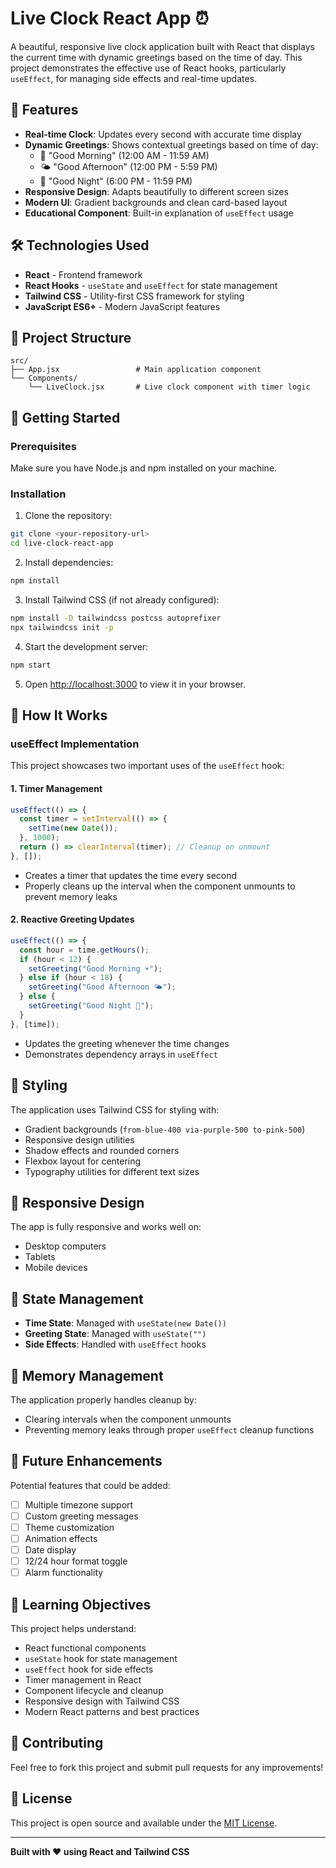 # Live Clock React App ⏰

A beautiful, responsive live clock application built with React that displays the current time with dynamic greetings based on the time of day. This project demonstrates the effective use of React hooks, particularly `useEffect`, for managing side effects and real-time updates.

## 🌟 Features

- **Real-time Clock**: Updates every second with accurate time display
- **Dynamic Greetings**: Shows contextual greetings based on time of day:
  - 🌅 "Good Morning" (12:00 AM - 11:59 AM)
  - 🌤️ "Good Afternoon" (12:00 PM - 5:59 PM)
  - 🌙 "Good Night" (6:00 PM - 11:59 PM)
- **Responsive Design**: Adapts beautifully to different screen sizes
- **Modern UI**: Gradient backgrounds and clean card-based layout
- **Educational Component**: Built-in explanation of `useEffect` usage

## 🛠️ Technologies Used

- **React** - Frontend framework
- **React Hooks** - `useState` and `useEffect` for state management
- **Tailwind CSS** - Utility-first CSS framework for styling
- **JavaScript ES6+** - Modern JavaScript features

## 📁 Project Structure

```
src/
├── App.jsx                 # Main application component
└── Components/
    └── LiveClock.jsx       # Live clock component with timer logic
```

## 🚀 Getting Started

### Prerequisites

Make sure you have Node.js and npm installed on your machine.

### Installation

1. Clone the repository:
```bash
git clone <your-repository-url>
cd live-clock-react-app
```

2. Install dependencies:
```bash
npm install
```

3. Install Tailwind CSS (if not already configured):
```bash
npm install -D tailwindcss postcss autoprefixer
npx tailwindcss init -p
```

4. Start the development server:
```bash
npm start
```

5. Open [http://localhost:3000](http://localhost:3000) to view it in your browser.

## 🔧 How It Works

### useEffect Implementation

This project showcases two important uses of the `useEffect` hook:

#### 1. Timer Management
```javascript
useEffect(() => {
  const timer = setInterval(() => {
    setTime(new Date());
  }, 1000);
  return () => clearInterval(timer); // Cleanup on unmount
}, []);
```
- Creates a timer that updates the time every second
- Properly cleans up the interval when the component unmounts to prevent memory leaks

#### 2. Reactive Greeting Updates
```javascript
useEffect(() => {
  const hour = time.getHours();
  if (hour < 12) {
    setGreeting("Good Morning ☀️");
  } else if (hour < 18) {
    setGreeting("Good Afternoon 🌤️");
  } else {
    setGreeting("Good Night 🌙");
  }
}, [time]);
```
- Updates the greeting whenever the time changes
- Demonstrates dependency arrays in `useEffect`

## 🎨 Styling

The application uses Tailwind CSS for styling with:
- Gradient backgrounds (`from-blue-400 via-purple-500 to-pink-500`)
- Responsive design utilities
- Shadow effects and rounded corners
- Flexbox layout for centering
- Typography utilities for different text sizes

## 📱 Responsive Design

The app is fully responsive and works well on:
- Desktop computers
- Tablets
- Mobile devices

## 🔄 State Management

- **Time State**: Managed with `useState(new Date())`
- **Greeting State**: Managed with `useState("")`
- **Side Effects**: Handled with `useEffect` hooks

## 🧹 Memory Management

The application properly handles cleanup by:
- Clearing intervals when the component unmounts
- Preventing memory leaks through proper `useEffect` cleanup functions

## 🚀 Future Enhancements

Potential features that could be added:
- [ ] Multiple timezone support
- [ ] Custom greeting messages
- [ ] Theme customization
- [ ] Animation effects
- [ ] Date display
- [ ] 12/24 hour format toggle
- [ ] Alarm functionality

## 📝 Learning Objectives

This project helps understand:
- React functional components
- `useState` hook for state management
- `useEffect` hook for side effects
- Timer management in React
- Component lifecycle and cleanup
- Responsive design with Tailwind CSS
- Modern React patterns and best practices

## 🤝 Contributing

Feel free to fork this project and submit pull requests for any improvements!

## 📄 License

This project is open source and available under the [MIT License](LICENSE).

---

**Built with ❤️ using React and Tailwind CSS**
